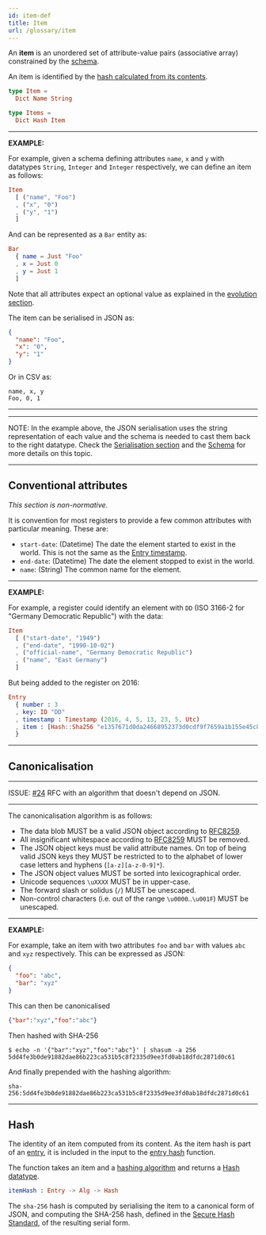 ```yaml
---
id: item-def
title: Item
url: /glossary/item
---
```


An **item** is an unordered set of attribute-value pairs (associative array)
constrained by the [schema](/glossary/schema).

An item is identified by the [hash calculated from its contents](#hash).


```elm
type Item =
  Dict Name String

type Items =
  Dict Hash Item
```

***
**EXAMPLE:**

For example, given a schema defining attributes `name`, `x` and `y` with
datatypes `String`, `Integer` and `Integer` respectively, we can define an
item as follows:

```elm
Item
  [ ("name", "Foo")
  , ("x", "0")
  , ("y", "1")
  ]
```

And can be represented as a `Bar` entity as:

```elm
Bar
  { name = Just "Foo"
  , x = Just 0
  , y = Just 1
  ]
```

Note that all attributes expect an optional value as explained in the
[evolution section](/data-model/evolve#forwards-compatibility).

The item can be serialised in JSON as:

```json
{
  "name": "Foo",
  "x": "0",
  "y": "1"
}
```

Or in CSV as:

```csv
name, x, y
Foo, 0, 1
```

***

***
NOTE: In the example above, the JSON serialisation uses the string
representation of each value and the schema is needed to cast them back to the
right datatype. Check the [Serialisation section](/rest-api#serialisation) and
the [Schema](/glossary/schema) for more details on this topic.
***

## Conventional attributes

_This section is non-normative._

It is convention for most registers to provide a few common attributes with
particular meaning. These are:

* `start-date`: (Datetime) The date the element started to exist in the world.
  This is not the same as the [Entry timestamp](/glossary/entry#timestamp).
* `end-date`: (Datetime) The date the element stopped to exist in the world.
* `name`: (String) The common name for the element.

***
**EXAMPLE:**

For example, a register could identify an element with `DD` (ISO 3166-2 for
"Germany Democratic Republic") with the data:

```elm
Item
  [ ("start-date", "1949")
  , ("end-date", "1990-10-02")
  , ("official-name", "Germany Democratic Republic")
  , ("name", "East Germany")
  ]
```

But being added to the register on 2016:

```elm
Entry
  { number : 3
  , key: ID "DD"
  , timestamp : Timestamp (2016, 4, 5, 13, 23, 5, Utc)
  , item : [Hash::Sha256 "e1357671d0da24668952373d0cdf9f7659a1b155e45c8fb3c2f24331e46edc26"]
  }
```
***

## Canonicalisation

***

ISSUE: [#24](https://github.com/openregister/registers-rfcs/pull/24) RFC
with an algorithm that doesn't depend on JSON.

***

The canonicalisation algorithm is as follows:

* The data blob MUST be a valid JSON object according to [RFC8259](@rfc8259).
* All insignificant whitespace according to [RFC8259](@rfc8259) MUST be removed.
* The JSON object keys must be valid attribute names. On top of being valid JSON
  keys they MUST be restricted to to the alphabet of lower case letters and
  hyphens (`[a-z][a-z-0-9]*`).
* The JSON object values MUST be sorted into lexicographical order.
* Unicode sequences `\uXXXX` MUST be in upper-case.
* The forward slash or solidus (`/`) MUST be unescaped.
* Non-control characters (i.e. out of the range `\u0000`..`\u001F`) MUST be
  unescaped.

***
**EXAMPLE:**

For example, take an item with two attributes `foo` and `bar` with values `abc`
and `xyz` respectively. This can be expressed as JSON:

```json
{
  "foo": "abc",
  "bar": "xyz"
}
```

This can then be canonicalised

```json
{"bar":"xyz","foo":"abc"}
```

Then hashed with SHA-256

```shell
$ echo -n '{"bar":"xyz","foo":"abc"}' | shasum -a 256
5dd4fe3b0de91882dae86b223ca531b5c8f2335d9ee3fd0ab18dfdc2871d0c61
```

And finally prepended with the hashing algorithm:

```
sha-256:5dd4fe3b0de91882dae86b223ca531b5c8f2335d9ee3fd0ab18dfdc2871d0c61
```
***


## Hash

The identity of an item computed from its content.  As the item hash is part
of an [entry](/glossary/entry), it is included in the input to the [entry
hash](/glossary/entry#hash) function.

The function takes an item and a [hashing
algorithm](/glossary/hashing-algorithm) and returns a [Hash
datatype](/datatypes/hash).

```elm
itemHash : Entry -> Alg -> Hash
```

The `sha-256` hash is computed by serialising the item to a canonical form of
JSON, and computing the SHA-256 hash, defined in the [Secure Hash
Standard](@fips-180-4), of the resulting serial form.
